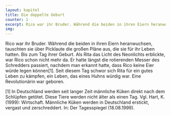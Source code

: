 ```yaml
---
layout: kapitel
title: Die doppelte Geburt
counter: 1
excerpt: Rico war ihr Bruder. Während die beiden in ihren Eiern heranwuchsen, tauschten sie über Picklaute die großen Pläne aus, die sie für ihr Leben hatten ...
img:
---
```


Rico war ihr Bruder. Während die beiden in ihren Eiern heranwuchsen, tauschten sie über Picklaute die großen Pläne aus, die sie für ihr Leben hatten. Bis zum Tag ihrer Geburt. Als Rita das Licht des Neonlichts erblickte, war Rico schon nicht mehr da. Er hatte längst die rotierenden Messer des Schredders passiert, nachdem man erkannt hatte, dass Rico keine Eier würde legen können[1]. Seit diesem Tag schwor sich Rita für ein gutes Leben zu kämpfen, ein Leben, das eines Huhns würdig war. Eine Revolutionärin war geboren.

[1] In Deutschland werden seit langer Zeit männliche Küken direkt nach dem Schlüpfen getötet. Diese Tiere werden nicht älter als einen Tag.
Vgl. Hart, K. (1999): Wirtschaft. Männliche Küken werden in Deutschland erstickt, vergast und zerschreddert. In: Der Tagesspiegel (18.08.1999).
